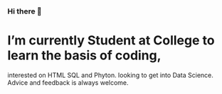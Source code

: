 ### Hi there 👋


# I’m currently Student at College to learn the basis of coding, 
interested on HTML SQL and Phyton. looking to get into Data Science.
Advice and feedback is always welcome.
